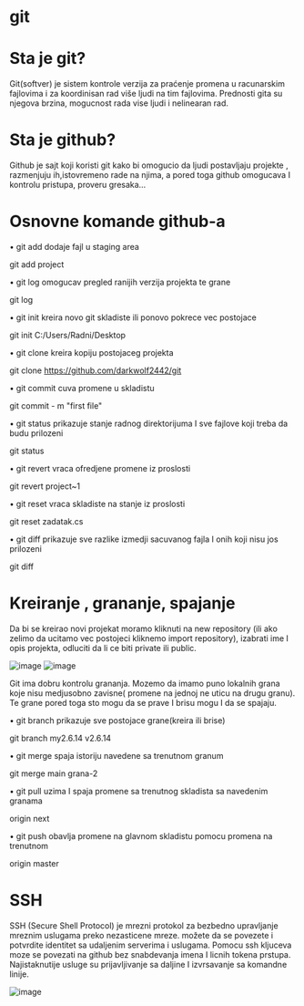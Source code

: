 # git

# Sta je git?

Git(softver) je sistem kontrole verzija za praćenje promena u racunarskim fajlovima i za koordinisan rad više ljudi na tim fajlovima. Prednosti gita su njegova brzina, mogucnost rada vise ljudi i nelinearan rad.

# Sta je github?

Github je sajt koji koristi git kako bi omogucio da ljudi postavljaju projekte , razmenjuju ih,istovremeno rade na njima, a pored toga github omogucava I kontrolu pristupa, proveru gresaka…

# Osnovne komande github-a

•	git add dodaje fajl u staging area 

git add project

•	git log omogucav pregled ranijih verzija projekta te grane

git log

•	git init kreira novo git skladiste ili ponovo pokrece vec postojace

git init C:/Users/Radni/Desktop

•	git clone kreira kopiju postojaceg projekta

git clone https://github.com/darkwolf2442/git

•	git commit cuva promene u skladistu

git commit - m "first file"

•	git status prikazuje stanje radnog direktorijuma I sve fajlove koji treba da budu prilozeni

git status

•	git revert vraca ofredjene promene iz proslosti

git revert project~1

•	git reset vraca skladiste na stanje iz proslosti

git reset zadatak.cs

•	git diff prikazuje sve razlike izmedji sacuvanog fajla I onih koji nisu jos prilozeni

git diff

# Kreiranje , grananje, spajanje

Da bi se kreirao novi projekat moramo kliknuti na new repository (ili ako zelimo da ucitamo vec postojeci kliknemo import repository), izabrati ime I opis projekta, odluciti da li ce biti private ili public. 

![image](https://user-images.githubusercontent.com/119406841/204519925-f68aebc3-9a28-4dca-8d1f-d7fefe112b86.png) 
![image](https://user-images.githubusercontent.com/119406841/204520090-440c4b7e-ee00-479c-9a8d-d44de4e0ee2a.png)

Git ima dobru kontrolu grananja. Mozemo da imamo puno lokalnih grana koje nisu medjusobno zavisne( promene na jednoj ne uticu na drugu granu). Te grane pored toga sto mogu da se prave I brisu mogu I da se spajaju. 

•	git branch prikazuje sve postojace grane(kreira ili brise)

git branch my2.6.14 v2.6.14

•	git merge spaja istoriju navedene sa trenutnom granum

git merge main grana-2

•	git pull uzima I spaja promene sa trenutnog skladista sa navedenim granama

origin next

•	git push obavlja promene na glavnom skladistu pomocu promena na trenutnom

origin master
# SSH

SSH (Secure Shell Protocol) je mrezni protokol za bezbedno upravljanje mreznim uslugama preko nezasticene mreze. možete da se povezete i potvrdite identitet sa udaljenim serverima i uslugama. Pomocu ssh kljuceva moze se povezati na github bez snabdevanja imena I licnih tokena prstupa. Najistaknutije usluge su prijavljivanje sa daljine I izvrsavanje sa komandne linije.

![image](https://user-images.githubusercontent.com/119406841/204524730-d54014d8-fd36-43e1-a3a5-da1d14233449.png)



